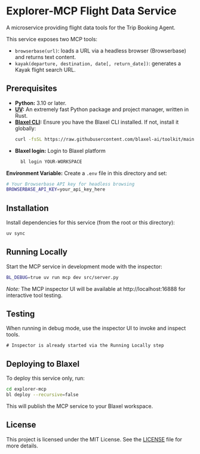 # Explorer-MCP Flight Data Service

A microservice providing flight data tools for the Trip Booking Agent.

This service exposes two MCP tools:
- `browserbase(url)`: loads a URL via a headless browser (Browserbase) and returns text content.
- `kayak(departure, destination, date[, return_date])`: generates a Kayak flight search URL.

## Prerequisites

- **Python:** 3.10 or later.
- **[UV](https://github.com/astral-sh/uv):** An extremely fast Python package and project manager, written in Rust.
- **[Blaxel CLI](https://docs.blaxel.ai/Get-started):** Ensure you have the Blaxel CLI installed. If not, install it globally:
  ```bash
  curl -fsSL https://raw.githubusercontent.com/blaxel-ai/toolkit/main/install.sh | BINDIR=$HOME/.local/bin sh
  ```
- **Blaxel login:** Login to Blaxel platform
  ```bash
    bl login YOUR-WORKSPACE
  ```

**Environment Variable:** Create a `.env` file in this directory and set:
```bash
# Your Browserbase API key for headless browsing
BROWSERBASE_API_KEY=your_api_key_here
```

## Installation

Install dependencies for this service (from the root or this directory):

```bash
uv sync
```

## Running Locally

Start the MCP service in development mode with the inspector:

```bash
BL_DEBUG=true uv run mcp dev src/server.py
```

_Note:_ The MCP inspector UI will be available at http://localhost:16888 for interactive tool testing.

## Testing

When running in debug mode, use the inspector UI to invoke and inspect tools.

```
# Inspector is already started via the Running Locally step
```

## Deploying to Blaxel

To deploy this service only, run:

```bash
cd explorer-mcp
bl deploy --recursive=false
```

This will publish the MCP service to your Blaxel workspace.

## License

This project is licensed under the MIT License. See the [LICENSE](LICENSE) file for more details.
